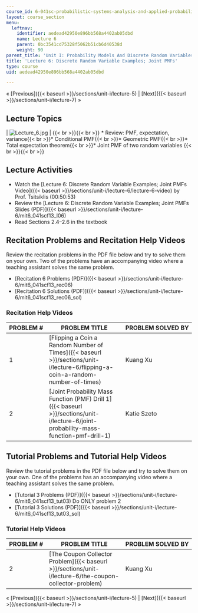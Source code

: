 ```yaml
---
course_id: 6-041sc-probabilistic-systems-analysis-and-applied-probability-fall-2013
layout: course_section
menu:
  leftnav:
    identifier: aedead42950e896bb568a4402ab05dbd
    name: Lecture 6
    parent: 0bc3541cd75328f5062b51cb6d40538d
    weight: 90
parent_title: 'Unit I: Probability Models And Discrete Random Variables '
title: 'Lecture 6: Discrete Random Variable Examples; Joint PMFs'
type: course
uid: aedead42950e896bb568a4402ab05dbd

---
```


« [Previous]({{< baseurl >}}/sections/unit-i/lecture-5) | [Next]({{< baseurl >}}/sections/unit-i/lecture-7) »

Lecture Topics
--------------

| ![Lecture_6.jpg](/coursemedia/6-041sc-probabilistic-systems-analysis-and-applied-probability-fall-2013/ef8630621b4cd36c36ef4e70acec6513_Lecture_6.jpg) |  {{< br >}}{{< br >}} *   Review: PMF, expectation, variance{{< br >}}*   Conditional PMF{{< br >}}*   Geometric PMF{{< br >}}*   Total expectation theorem{{< br >}}*   Joint PMF of two random variables {{< br >}}{{< br >}}  

Lecture Activities
------------------

*   Watch the [Lecture 6: Discrete Random Variable Examples; Joint PMFs Video]({{< baseurl >}}/sections/unit-i/lecture-6/lecture-6-video) by Prof. Tsitsiklis (00:50:53)
*   Review the [Lecture 6: Discrete Random Variable Examples; Joint PMFs Slides (PDF)]({{< baseurl >}}/sections/unit-i/lecture-6/mit6_041scf13_l06)
*   Read Sections 2.4–2.6 in the textbook

Recitation Problems and Recitation Help Videos
----------------------------------------------

Review the recitation problems in the PDF file below and try to solve them on your own. Two of the problems have an accompanying video where a teaching assistant solves the same problem.

*   [Recitation 6 Problems (PDF)]({{< baseurl >}}/sections/unit-i/lecture-6/mit6_041scf13_rec06)
*   [Recitation 6 Solutions (PDF)]({{< baseurl >}}/sections/unit-i/lecture-6/mit6_041scf13_rec06_sol)

### Recitation Help Videos

| PROBLEM # | PROBLEM TITLE | PROBLEM SOLVED BY |
| --- | --- | --- |
| 1 | [Flipping a Coin a Random Number of Times]({{< baseurl >}}/sections/unit-i/lecture-6/flipping-a-coin-a-random-number-of-times) | Kuang Xu |
| 2 | [Joint Probability Mass Function (PMF) Drill 1]({{< baseurl >}}/sections/unit-i/lecture-6/joint-probability-mass-function-pmf-drill-1) | Katie Szeto 

Tutorial Problems and Tutorial Help Videos
------------------------------------------

Review the tutorial problems in the PDF file below and try to solve them on your own. One of the problems has an accompanying video where a teaching assistant solves the same problem.

*   [Tutorial 3 Problems (PDF)]({{< baseurl >}}/sections/unit-i/lecture-6/mit6_041scf13_tut03) Do ONLY problem 2
*   [Tutorial 3 Solutions (PDF)]({{< baseurl >}}/sections/unit-i/lecture-6/mit6_041scf13_tut03_sol)

### Tutorial Help Videos

| PROBLEM # | PROBLEM TITLE | PROBLEM SOLVED BY |
| --- | --- | --- |
| 2 | [The Coupon Collector Problem]({{< baseurl >}}/sections/unit-i/lecture-6/the-coupon-collector-problem) | Kuang Xu 

« [Previous]({{< baseurl >}}/sections/unit-i/lecture-5) | [Next]({{< baseurl >}}/sections/unit-i/lecture-7) »